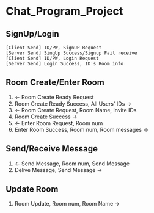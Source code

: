 # Chat_Program_Project

## SignUp/Login
```
[Client Send] ID/PW, SignUP Request
[Server Send] SingUp Success/Signup Fail receive
[Client Send] ID/PW, Login Request
[Server Send] Login Success, ID's Room info
```

## Room Create/Enter Room
1. <- Room Create Ready Request
2. Room Create Ready Success, All Users' IDs ->
3. <- Room Create Request, Room Name, Invite IDs
4. Room Create Success ->
5. <- Enter Room Request, Room num
6. Enter Room Success, Room num, Room messages ->


## Send/Receive Message
1. <- Send Message, Room num, Send Message
2. Delive Message, Send Message ->


## Update Room
1. Room Update, Room num, Room Name ->
